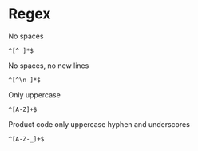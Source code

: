 # Regex

No spaces
```regex
^[^ ]*$
```

No spaces, no new lines
```regex
^[^\n ]*$
```

Only uppercase 
```regex
^[A-Z]+$
```

Product code only uppercase hyphen and underscores
```regex
^[A-Z-_]+$
```










